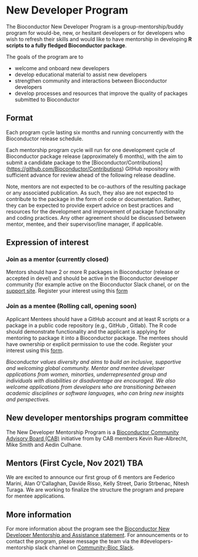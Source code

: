 # New Developer Program

The Bioconductor New Developer Program is a group-mentorship/buddy program for would-be, new, or hesitant developers or for developers who wish to refresh their skills and would like to have mentorship in developing **R scripts to a fully fledged Bioconductor package**.   

The goals of the program are to 
* welcome and onboard new developers
* develop educational material to assist new developers 
* strengthen community and interactions between Bioconductor developers
* develop processes and resources that improve the quality of packages submitted to Bioconductor 
## Format
Each program cycle lasting six months and running concurrently with the Bioconductor release schedule. 

Each mentorship program cycle will run for one development cycle of Bioconductor package release (approximately 6 months), with the aim to submit a candidate package to the [Bioconductor/Contributions]
(https://github.com/Bioconductor/Contributions) GitHub repository with sufficient advance for review ahead of the following release deadline. 

Note, mentors are not expected to be co-authors of the resulting package or any associated publication. As such, they also are not expected to contribute to the package in the form of code or documentation. Rather, they can be expected to provide expert advice on best practices and resources for the development and improvement of package functionality and coding practices. Any other agreement should be discussed between mentor, mentee, and their supervisor/line manager, if applicable.


## Expression of interest

### Join as a mentor (currently closed) 
Mentors should have 2 or more R packages in Bioconductor (release or accepted in devel) and should be active in the Bioconductor developer community  (for example active on the Bioconductor Slack chanel, or on the [support site](https://support.bioconductor.org).  Register your interest using this [form](https://docs.google.com/forms/d/1If3Va1QJsAcDIgBEWYz8E1jaC7R2eBxp0MSSah3FsRw)

### Join as a mentee (Rolling call, opening soon)
Applicant Mentees should have a GitHub account and at least R scripts or a package in a public code repository (e.g., GitHub , Gitlab).  The R code should demonstrate functionality and the applicant is applying for mentoring to package it into a Bioconductor package. The mentees should have ownership or explicit permission to use the code.  Register your interest using this [form]().   

*Bioconductor values diversity and aims to build an inclusive, supportive and welcoming global community. Mentor and mentee developer applications from women, minorties, underrepresented group and individuals with disabilities or disadvantage are encouraged.  We also welcome applications from developers who are transitioning between academic disciplines or software languages, who can bring new insights and perspectives.*  

##  New developer mentorships program committee
The New Developer Mentorship Program is a [Bioconductor Community Advisory Board (CAB)](https://www.bioconductor.org/about/community-advisory-board/) initiative from by CAB members Kevin Rue-Albrecht, Mike Smith and Aedin Culhane. 

## Mentors (First Cycle, Nov 2021)  TBA
We are excited to announce our first group of 6 mentors are Federico Marini, Alan O'Callaghan, Davide Risso, Kelly Street, Dario Strbenac, Nitesh Turaga.  We are working to finalize the structure the program and prepare for mentee applications.


## More information
For more information about the program see the [Bioconductor New Developer Mentorship and Assistance statement](https://docs.google.com/document/d/1Q-Hxmy0ZcKzKSbB-dtg02gJRlZ0Vi6WNOTF-W3bwjmY/edit?usp=sharing). For announcements or to contact the program, please message the team via the #developers-mentorship slack channel on [Community-Bioc Slack](https://bioc-community.herokuapp.com/). 

